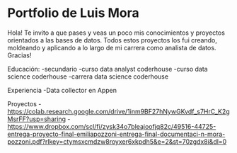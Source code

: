 # Portfolio de Luis Mora
Hola! Te invito a que pases y veas un poco mis conocimientos y proyectos orientados a las bases de datos. Todos estos proyectos los fui creando, moldeando y aplicando a lo largo de mi carrera como analista de datos. Gracias!

Educación:
-secundario
-curso data analyst coderhouse
-curso data science coderhouse
-carrera data science coderhouse


Experiencia
-Data collector en Appen

Proyectos
-https://colab.research.google.com/drive/1inm9BF27hNywGKvdf_s7HrC_K2gMsrFF?usp=sharing
-https://www.dropbox.com/scl/fi/zysk34o7bleajoofjq82c/49516-44725-entrega-proyecto-final-emiliapozzoni-entrega-final-documentaci-n-mora-pozzoni.pdf?rlkey=ctymsxcmdzw8royxer6xkpdh5&e=2&st=70zgdx8i&dl=0
